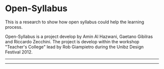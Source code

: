 Open-Syllabus
=============

This is a research to show how open syllabus could help the learning process.

Open-Syllabus is a project develop by Amin Al Hazwani, Gaetano Gibilras and Riccardo Zecchini.
The project is develop within the workshop "Teacher's College" lead by Rob Giampietro during the Unibz Design Festival 2012.

_____________________________________
_____________________________________